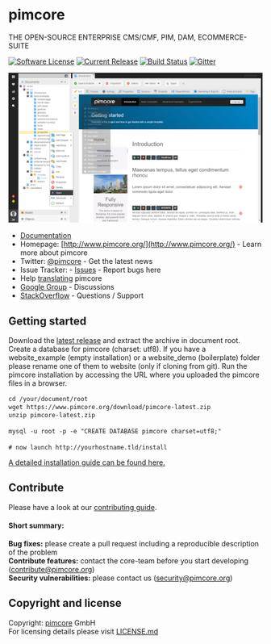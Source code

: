 # pimcore

THE OPEN-SOURCE ENTERPRISE CMS/CMF, PIM, DAM, ECOMMERCE-SUITE

[![Software License](https://img.shields.io/badge/license-GPLv3-brightgreen.svg?style=flat)](LICENSE.md)
[![Current Release](https://img.shields.io/packagist/v/pimcore/pimcore.svg?style=flat)](https://packagist.org/packages/pimcore/pimcore)
[![Build Status](https://travis-ci.org/pimcore/pimcore.svg?branch=master)](https://travis-ci.org/pimcore/pimcore)
[![Gitter](https://img.shields.io/badge/gitter-join%20chat-brightgreen.svg?style=flat)](https://gitter.im/pimcore/pimcore?utm_source=badge&utm_medium=badge&utm_campaign=pr-badge)


![Administration Interface](website_demo/static/screenshots/1.png)

* [Documentation](https://www.pimcore.org/wiki/)
* Homepage: [http://www.pimcore.org/](http://www.pimcore.org/) - Learn more about pimcore
* Twitter: [@pimcore](https://twitter.com/pimcore) - Get the latest news
* Issue Tracker: - [Issues](https://github.com/pimcore/pimcore/issues) - Report bugs here
* Help [translating](https://poeditor.com/join/project/VWmZyvFVMH) pimcore
* [Google Group](https://groups.google.com/forum/#!forum/pimcore) - Discussions 
* [StackOverflow](http://stackoverflow.com/questions/tagged/pimcore) - Questions / Support 


## Getting started

Download the [latest release](http://www.pimcore.org/download) and extract the archive in document root.
Create a database for pimcore (charset: utf8). If you have a website_example (empty installation) or a website_demo (boilerplate) folder please rename one of them to website (only if cloning from git).
Run the pimcore installation by accessing the URL where you uploaded the pimcore files in a browser.

```
cd /your/document/root
wget https://www.pimcore.org/download/pimcore-latest.zip
unzip pimcore-latest.zip

mysql -u root -p -e "CREATE DATABASE pimcore charset=utf8;"

# now launch http://yourhostname.tld/install
```

[A detailed installation guide can be found here.](https://www.pimcore.org/wiki/pages/viewpage.action?pageId=16854184)


## Contribute

Please have a look at our [contributing guide](CONTRIBUTING.md).

#### Short summary:  
**Bug fixes:** please create a pull request including a reproducible description of the problem  
**Contribute features:** contact the core-team before you start developing (contribute@pimcore.org)  
**Security vulnerabilities:** please contact us (security@pimcore.org)  

## Copyright and license 
Copyright: [pimcore](http://www.pimcore.org) GmbH  
For licensing details please visit [LICENSE.md](LICENSE.md) 
